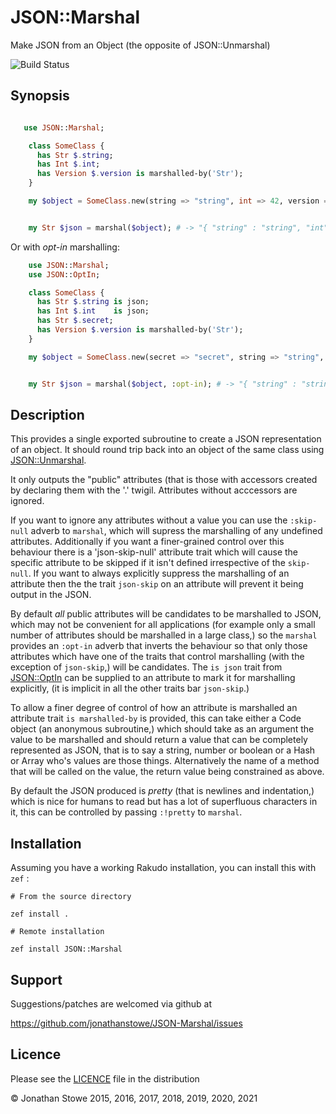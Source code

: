 # JSON::Marshal

Make JSON from an Object (the opposite of JSON::Unmarshal)

![Build Status](https://github.com/jonathanstowe/JSON-Marshal/workflows/CI/badge.svg)

## Synopsis

```raku

   use JSON::Marshal;

    class SomeClass {
      has Str $.string;
      has Int $.int;
      has Version $.version is marshalled-by('Str');
    }

    my $object = SomeClass.new(string => "string", int => 42, version => Version.new("0.0.1"));


    my Str $json = marshal($object); # -> "{ "string" : "string", "int" : 42, "version" : "0.0.1" }'


```

Or with _opt-in_ marshalling:

```raku
    use JSON::Marshal;
    use JSON::OptIn;

    class SomeClass {
      has Str $.string is json;
      has Int $.int    is json;
      has Str $.secret;
      has Version $.version is marshalled-by('Str');
    }

    my $object = SomeClass.new(secret => "secret", string => "string", int => 42, version => Version.new("0.0.1"));


    my Str $json = marshal($object, :opt-in); # -> "{ "string" : "string", "int" : 42, "version" : "0.0.1" }'

```

## Description

This provides a single exported subroutine to create a JSON representation
of an object.  It should round trip back into an object of the same class
using [JSON::Unmarshal](https://github.com/tadzik/JSON-Unmarshal).

It only outputs the "public" attributes (that is those with accessors
created by declaring them with the '.' twigil. Attributes without acccessors
are ignored.


If you want to ignore any attributes without a value you can use the
```:skip-null``` adverb to ```marshal```, which will supress the
marshalling of any undefined attributes.  Additionally if you want a
finer-grained control over this behaviour there is a 'json-skip-null'
attribute trait which will cause the specific attribute to be skipped
if it isn't defined irrespective of the ```skip-null```. If
you want to always explicitly suppress the marshalling of an attribute then
the the trait `json-skip` on an attribute will prevent it being output
in the JSON.

By default *all* public attributes will be candidates to be marshalled to JSON,
which may not be convenient for all applications (for example only a small
number of attributes should be marshalled in a large class,) so the `marshal`
provides an `:opt-in` adverb that inverts the behaviour so that only those
attributes which have one of the traits that control marshalling
(with the exception of `json-skip`,) will be candidates.  The `is json` trait
from [JSON::OptIn](https://github.com/jonathanstowe/JSON-OptIn) can be supplied to 
an attribute to mark it for marshalling explicitly, (it is implicit in all the 
other traits bar `json-skip`.)


To allow a finer degree of control of how an attribute is marshalled an
attribute trait ```is marshalled-by``` is provided, this can take either
a Code object (an anonymous subroutine,) which should take as an argument
the value to be marshalled and should return a value that can be completely
represented as JSON, that is to say a string, number or boolean or a Hash
or Array who's values are those things. Alternatively the name of a method
that will be called on the value, the return value being constrained as
above.

By default the JSON produced is _pretty_ (that is newlines and indentation,) 
which is nice for humans to read but has a lot of superfluous characters in
it, this can be controlled by passing `:!pretty` to `marshal`.

## Installation

Assuming you have a working Rakudo installation, you can install this with ```zef``` :

    # From the source directory
   
    zef install .

    # Remote installation

    zef install JSON::Marshal


## Support

Suggestions/patches are welcomed via github at

https://github.com/jonathanstowe/JSON-Marshal/issues

## Licence

Please see the [LICENCE](LICENCE) file in the distribution

© Jonathan Stowe 2015, 2016, 2017, 2018, 2019, 2020, 2021

